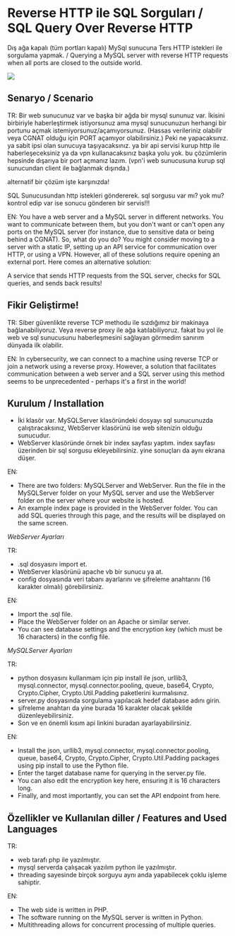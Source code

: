 # Reverse HTTP ile SQL Sorguları / SQL Query Over Reverse HTTP

Dış ağa kapalı (tüm portları kapalı) MySql sunucuna Ters HTTP istekleri ile sorgulama yapmak. / Querying a MySQL server with reverse HTTP requests when all ports are closed to the outside world.

![](https://i.hizliresim.com/a7eut0g.png)

## Senaryo / Scenario

TR:
Bir web sunucunuz var ve başka bir ağda bir mysql sununuz var. İkisini birbiriyle haberleştirmek istiyorsunuz ama mysql sunucunuzun herhangi bir portunu açmak istemiyorsunuz/açamıyorsunuz. (Hassas verileriniz olabilir veya CGNAT olduğu için  PORT açamıyor olabilirsiniz.)
Peki ne yapacaksınız. ya sabit ipsi olan sunucuya taşıyacaksınız. ya bir api servisi kurup http ile haberleşeceksiniz ya da vpn kullanacaksınız başka yolu yok.
bu çözümlerin hepsinde dışarıya bir port açmanız lazım. (vpn'i web sunucusuna kurup sql sunucundan client ile bağlanmak dışında.)

alternatif bir çözüm işte karşınızda! 

SQL Sunucusundan http istekleri göndererek. sql sorgusu var mı? yok mu? kontrol edip var ise sonucu gönderen bir servis!!!

EN:
You have a web server and a MySQL server in different networks. You want to communicate between them, but you don't want or can't open any ports on the MySQL server (for instance, due to sensitive data or being behind a CGNAT). So, what do you do? You might consider moving to a server with a static IP, setting up an API service for communication over HTTP, or using a VPN. However, all of these solutions require opening an external port. Here comes an alternative solution:

 A service that sends HTTP requests from the SQL server, checks for SQL queries, and sends back results!

## Fikir Geliştirme!
TR:
Siber güvenlikte reverse TCP methodu ile sızdığımız bir makinaya bağlanabiliyoruz. Veya reverse proxy ile ağa katılabiliyoruz. fakat bu yol ile web ve sql sunucusunu haberleşmesini sağlayan görmedim sanırım dünyada ilk olabilir.

EN:
In cybersecurity, we can connect to a machine using reverse TCP or join a network using a reverse proxy. However, a solution that facilitates communication between a web server and a SQL server using this method seems to be unprecedented - perhaps it's a first in the world!


## Kurulum / Installation

* İki klasör var. MySQLServer klasöründeki dosyayı sql sunucunuzda çalıştıracaksınız, WebServer klasörünü ise web sitenizin olduğu sunucudur.
* WebServer klasöründe örnek bir index sayfası yaptım. index sayfası üzerinden bir sql sorgusu ekleyebilirsiniz. yine sonuçları da aynı ekrana düşer.

EN:
* There are two folders: MySQLServer and WebServer. Run the file in the MySQLServer folder on your MySQL server and use the WebServer folder on the server where your website is hosted.
* An example index page is provided in the WebServer folder. You can add SQL queries through this page, and the results will be displayed on the same screen.

_WebServer Ayarları_

TR:
* .sql dosyasını import et.
* WebServer klasörünü apache vb bir sunucu ya at.
* config dosyasında veri tabanı ayarlarını ve şifreleme anahtarını (16 karakter olmalı) görebilirsiniz.

EN:
* Import the .sql file.
* Place the WebServer folder on an Apache or similar server.
* You can see database settings and the encryption key (which must be 16 characters) in the config file.

_MySQLServer Ayarları_

TR:
* python dosyasını kullanmam için pip install ile json, urllib3, mysql.connector, mysql.connector.pooling, queue, base64, Crypto, Crypto.Cipher, Crypto.Util.Padding paketlerini kurmalısınız.
* server.py dosyasında sorgulama yapılacak hedef database adını girin.
* şifreleme anahtarı da yine burada 16 karakter olacak şekilde düzenleyebilirsiniz.
* Son ve en önemli kısım api linkini buradan ayarlayabilirsiniz.

EN:
* Install the json, urllib3, mysql.connector, mysql.connector.pooling, queue, base64, Crypto, Crypto.Cipher, Crypto.Util.Padding packages using pip install to use the Python file.
* Enter the target database name for querying in the server.py file.
* You can also edit the encryption key here, ensuring it is 16 characters long.
* Finally, and most importantly, you can set the API endpoint from here.
 
## Özellikler ve Kullanılan diller / Features and Used Languages

TR:
* web tarafı php ile yazılmıştır.
* mysql serverda çalışacak yazılım python ile yazılmıştır.
* threading sayesinde birçok sorguyu aynı anda yapabilecek çoklu işleme sahiptir.

EN:
* The web side is written in PHP.
* The software running on the MySQL server is written in Python.
* Multithreading allows for concurrent processing of multiple queries.
